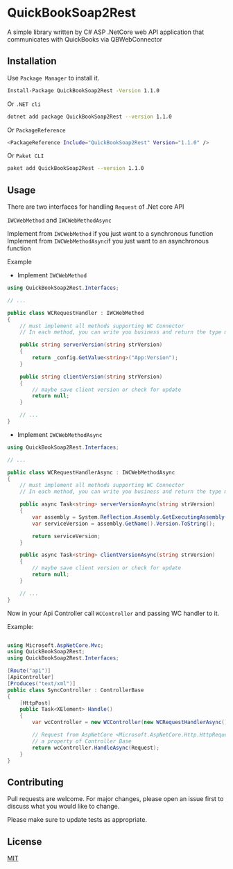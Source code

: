 # QuickBookSoap2Rest

A simple library written by C# ASP .NetCore web API application that communicates with QuickBooks via QBWebConnector

## Installation

Use `Package Manager` to install it.

```bash
Install-Package QuickBookSoap2Rest -Version 1.1.0
```

Or `.NET cli`

```bash
dotnet add package QuickBookSoap2Rest --version 1.1.0
```

Or `PackageReference `

```bash
<PackageReference Include="QuickBookSoap2Rest" Version="1.1.0" />
```

Or `Paket CLI`

```bash
paket add QuickBookSoap2Rest --version 1.1.0
```

## Usage

There are two interfaces for handling `Request` of .Net core API

`IWCWebMethod` and `IWCWebMethodAsync`

Implement from `IWCWebMethod` if you just want to a synchronous function
Implement from `IWCWebMethodAsync`if you just want to an asynchronous function

Example

- Implement `IWCWebMethod`

```csharp
using QuickBookSoap2Rest.Interfaces;

// ...

public class WCRequestHandler : IWCWebMethod
{
    // must implement all methods supporting WC Connector
    // In each method, you can write you business and return the type method need

    public string serverVersion(string strVersion)
    {
        return _config.GetValue<string>("App:Version");
    }

    public string clientVersion(string strVersion)
    {
        // maybe save client version or check for update
        return null;
    }

    // ...
}
```

- Implement `IWCWebMethodAsync`

```csharp
using QuickBookSoap2Rest.Interfaces;

// ...

public class WCRequestHandlerAsync : IWCWebMethodAsync
{
    // must implement all methods supporting WC Connector
    // In each method, you can write you business and return the type method need

    public async Task<string> serverVersionAsync(string strVersion)
    {
        var assembly = System.Reflection.Assembly.GetExecutingAssembly();
        var serviceVersion = assembly.GetName().Version.ToString();

        return serviceVersion;
    }

    public async Task<string> clientVersionAsync(string strVersion)
    {
        // maybe save client version or check for update
        return null;
    }

    // ...
}
```

Now in your Api Controller call `WCController` and passing WC handler to it.

Example:

```csharp

using Microsoft.AspNetCore.Mvc;
using QuickBookSoap2Rest;
using QuickBookSoap2Rest.Interfaces;

[Route("api")]
[ApiController]
[Produces("text/xml")]
public class SyncController : ControllerBase
{
    [HttpPost]
    public Task<XElement> Handle()
    {
        var wcController = new WCController(new WCRequestHandlerAsync());

        // Request from AspNetCore <Microsoft.AspNetCore.Http.HttpRequest> Request
        // a property of Controller Base
        return wcController.HandleAsync(Request);
    }
}


```


## Contributing
Pull requests are welcome. For major changes, please open an issue first to discuss what you would like to change.

Please make sure to update tests as appropriate.

## License
[MIT](https://choosealicense.com/licenses/mit/)
